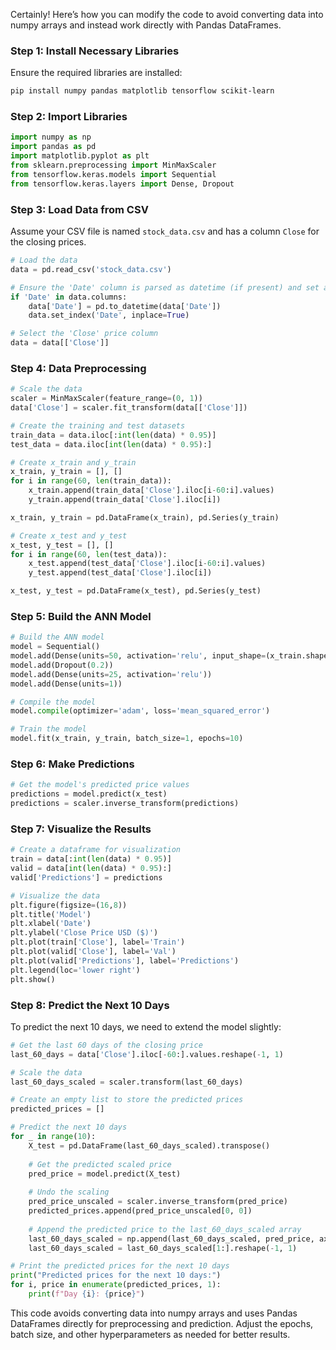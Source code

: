 Certainly! Here’s how you can modify the code to avoid converting data into numpy arrays and instead work directly with Pandas DataFrames.

### Step 1: Install Necessary Libraries

Ensure the required libraries are installed:

```bash
pip install numpy pandas matplotlib tensorflow scikit-learn
```

### Step 2: Import Libraries

```python
import numpy as np
import pandas as pd
import matplotlib.pyplot as plt
from sklearn.preprocessing import MinMaxScaler
from tensorflow.keras.models import Sequential
from tensorflow.keras.layers import Dense, Dropout
```

### Step 3: Load Data from CSV

Assume your CSV file is named `stock_data.csv` and has a column `Close` for the closing prices.

```python
# Load the data
data = pd.read_csv('stock_data.csv')

# Ensure the 'Date' column is parsed as datetime (if present) and set as the index
if 'Date' in data.columns:
    data['Date'] = pd.to_datetime(data['Date'])
    data.set_index('Date', inplace=True)

# Select the 'Close' price column
data = data[['Close']]
```

### Step 4: Data Preprocessing

```python
# Scale the data
scaler = MinMaxScaler(feature_range=(0, 1))
data['Close'] = scaler.fit_transform(data[['Close']])

# Create the training and test datasets
train_data = data.iloc[:int(len(data) * 0.95)]
test_data = data.iloc[int(len(data) * 0.95):]

# Create x_train and y_train
x_train, y_train = [], []
for i in range(60, len(train_data)):
    x_train.append(train_data['Close'].iloc[i-60:i].values)
    y_train.append(train_data['Close'].iloc[i])

x_train, y_train = pd.DataFrame(x_train), pd.Series(y_train)

# Create x_test and y_test
x_test, y_test = [], []
for i in range(60, len(test_data)):
    x_test.append(test_data['Close'].iloc[i-60:i].values)
    y_test.append(test_data['Close'].iloc[i])

x_test, y_test = pd.DataFrame(x_test), pd.Series(y_test)
```

### Step 5: Build the ANN Model

```python
# Build the ANN model
model = Sequential()
model.add(Dense(units=50, activation='relu', input_shape=(x_train.shape[1],)))
model.add(Dropout(0.2))
model.add(Dense(units=25, activation='relu'))
model.add(Dense(units=1))

# Compile the model
model.compile(optimizer='adam', loss='mean_squared_error')

# Train the model
model.fit(x_train, y_train, batch_size=1, epochs=10)
```

### Step 6: Make Predictions

```python
# Get the model's predicted price values
predictions = model.predict(x_test)
predictions = scaler.inverse_transform(predictions)
```

### Step 7: Visualize the Results

```python
# Create a dataframe for visualization
train = data[:int(len(data) * 0.95)]
valid = data[int(len(data) * 0.95):]
valid['Predictions'] = predictions

# Visualize the data
plt.figure(figsize=(16,8))
plt.title('Model')
plt.xlabel('Date')
plt.ylabel('Close Price USD ($)')
plt.plot(train['Close'], label='Train')
plt.plot(valid['Close'], label='Val')
plt.plot(valid['Predictions'], label='Predictions')
plt.legend(loc='lower right')
plt.show()
```

### Step 8: Predict the Next 10 Days

To predict the next 10 days, we need to extend the model slightly:

```python
# Get the last 60 days of the closing price
last_60_days = data['Close'].iloc[-60:].values.reshape(-1, 1)

# Scale the data
last_60_days_scaled = scaler.transform(last_60_days)

# Create an empty list to store the predicted prices
predicted_prices = []

# Predict the next 10 days
for _ in range(10):
    X_test = pd.DataFrame(last_60_days_scaled).transpose()
    
    # Get the predicted scaled price
    pred_price = model.predict(X_test)
    
    # Undo the scaling
    pred_price_unscaled = scaler.inverse_transform(pred_price)
    predicted_prices.append(pred_price_unscaled[0, 0])
    
    # Append the predicted price to the last_60_days_scaled array
    last_60_days_scaled = np.append(last_60_days_scaled, pred_price, axis=0)
    last_60_days_scaled = last_60_days_scaled[1:].reshape(-1, 1)

# Print the predicted prices for the next 10 days
print("Predicted prices for the next 10 days:")
for i, price in enumerate(predicted_prices, 1):
    print(f"Day {i}: {price}")
```

This code avoids converting data into numpy arrays and uses Pandas DataFrames directly for preprocessing and prediction. Adjust the epochs, batch size, and other hyperparameters as needed for better results.
